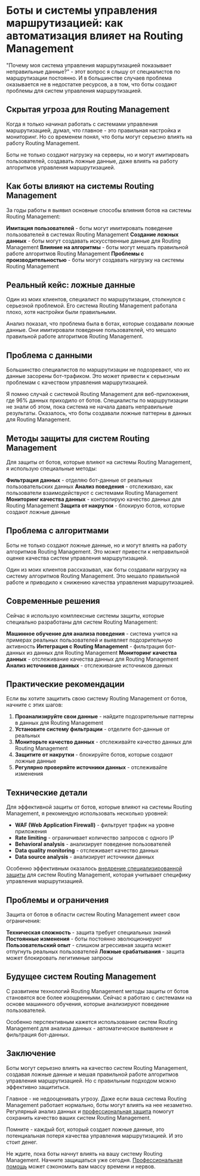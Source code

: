 ﻿# Боты и системы управления маршрутизацией: как автоматизация влияет на Routing Management

"Почему моя система управления маршрутизацией показывает неправильные данные?" - этот вопрос я слышу от специалистов по маршрутизации постоянно. И в большинстве случаев проблема оказывается не в недостатке ресурсов, а в том, что боты создают проблемы для систем управления маршрутизацией.

## Скрытая угроза для Routing Management

Когда я только начинал работать с системами управления маршрутизацией, думал, что главное - это правильная настройка и мониторинг. Но со временем понял, что боты могут серьезно влиять на работу Routing Management.

Боты не только создают нагрузку на серверы, но и могут имитировать пользователей, создавать ложные данные, даже влиять на работу алгоритмов управления маршрутизацией.

## Как боты влияют на системы Routing Management

За годы работы я выявил основные способы влияния ботов на системы Routing Management:

**Имитация пользователей** - боты могут имитировать поведение пользователей в системах Routing Management
**Создание ложных данных** - боты могут создавать искусственные данные для Routing Management
**Влияние на алгоритмы** - боты могут мешать правильной работе алгоритмов Routing Management
**Проблемы с производительностью** - боты могут создавать нагрузку на системы Routing Management

## Реальный кейс: ложные данные

Один из моих клиентов, специалист по маршрутизации, столкнулся с серьезной проблемой. Его система Routing Management работала плохо, хотя настройки были правильными.

Анализ показал, что проблема была в ботах, которые создавали ложные данные. Они имитировали поведение пользователей, что мешало правильной работе алгоритмов Routing Management.

## Проблема с данными

Большинство специалистов по маршрутизации не подозревают, что их данные засорены бот-трафиком. Это может привести к серьезным проблемам с качеством управления маршрутизацией.

Я помню случай с системой Routing Management для веб-приложения, где 96% данных приходило от ботов. Специалисты по маршрутизации не знали об этом, пока система не начала давать неправильные результаты. Оказалось, что боты создавали ложные паттерны в данных для Routing Management.

## Методы защиты для систем Routing Management

Для защиты от ботов, которые влияют на системы Routing Management, я использую специальные методы:

**Фильтрация данных** - отделяю бот-данные от реальных пользовательских данных
**Анализ поведения** - отслеживаю, как пользователи взаимодействуют с системами Routing Management
**Мониторинг качества данных** - контролирую качество данных для Routing Management
**Защита от накрутки** - блокирую ботов, которые создают ложные данные

## Проблема с алгоритмами

Боты не только создают ложные данные, но и могут влиять на работу алгоритмов Routing Management. Это может привести к неправильной оценке качества систем управления маршрутизацией.

Один из моих клиентов рассказывал, как боты создавали нагрузку на систему алгоритмов Routing Management. Это мешало правильной работе и приводило к снижению качества управления маршрутизацией.

## Современные решения

Сейчас я использую комплексные системы защиты, которые специально разработаны для систем Routing Management:

**Машинное обучение для анализа поведения** - система учится на примерах реальных пользователей и выявляет подозрительную активность
**Интеграция с Routing Management** - фильтрация бот-данных из данных для Routing Management
**Мониторинг качества данных** - отслеживание качества данных для Routing Management
**Анализ источников данных** - отслеживание источников данных

## Практические рекомендации

Если вы хотите защитить свою систему Routing Management от ботов, начните с этих шагов:

1. **Проанализируйте свои данные** - найдите подозрительные паттерны в данных для Routing Management
2. **Установите систему фильтрации** - отделите бот-данные от реальных
3. **Мониторьте качество данных** - отслеживайте качество данных для Routing Management
4. **Защитите от накрутки** - блокируйте ботов, которые создают ложные данные
5. **Регулярно проверяйте источники данных** - отслеживайте изменения

## Технические детали

Для эффективной защиты от ботов, которые влияют на системы Routing Management, я рекомендую использовать несколько уровней:

- **WAF (Web Application Firewall)** - фильтрует трафик на уровне приложения
- **Rate limiting** - ограничивает количество запросов с одного IP
- **Behavioral analysis** - анализирует поведение пользователей
- **Data quality monitoring** - отслеживает качество данных
- **Data source analysis** - анализирует источники данных

Особенно эффективным оказалось [внедрение специализированной защиты](https://progaem.com/ustanovka-antibota-usluga-po-zashhite-ot-botov-vashih-sajtov-na-razlichnyh-cms-sistemah.html) для систем Routing Management, которая учитывает специфику управления маршрутизацией.

## Проблемы и ограничения

Защита от ботов в области систем Routing Management имеет свои ограничения:

**Техническая сложность** - защита требует специальных знаний
**Постоянные изменения** - боты постоянно эволюционируют
**Пользовательский опыт** - слишком агрессивная защита может отпугнуть реальных пользователей
**Ложные срабатывания** - защита может блокировать легитимные запросы

## Будущее систем Routing Management

С развитием технологий Routing Management методы защиты от ботов становятся все более изощренными. Сейчас я работаю с системами на основе машинного обучения, которые анализируют поведение пользователей.

Особенно перспективным кажется использование систем Routing Management для анализа данных - автоматическое выявление и фильтрация бот-данных.

## Заключение

Боты могут серьезно влиять на качество систем Routing Management, создавая ложные данные и мешая правильной работе алгоритмов управления маршрутизацией. Но с правильным подходом можно эффективно защититься.

Главное - не недооценивать угрозу. Даже если ваша система Routing Management работает нормально, боты могут влиять на нее незаметно. Регулярный анализ данных и [профессиональная защита](https://progaem.com/ustanovka-antibota-usluga-po-zashhite-ot-botov-vashih-sajtov-na-razlichnyh-cms-sistemah.html) помогут сохранить качество ваших систем Routing Management.

Помните - каждый бот, который создает ложные данные, это потенциальная потеря качества управления маршрутизацией. И это стоит денег.

Не ждите, пока боты начнут влиять на вашу систему Routing Management. Начните защищаться уже сегодня. [Профессиональная помощь](https://progaem.com/ustanovka-antibota-usluga-po-zashhite-ot-botov-vashih-sajtov-na-razlichnyh-cms-sistemah.html) может сэкономить вам массу времени и нервов.
